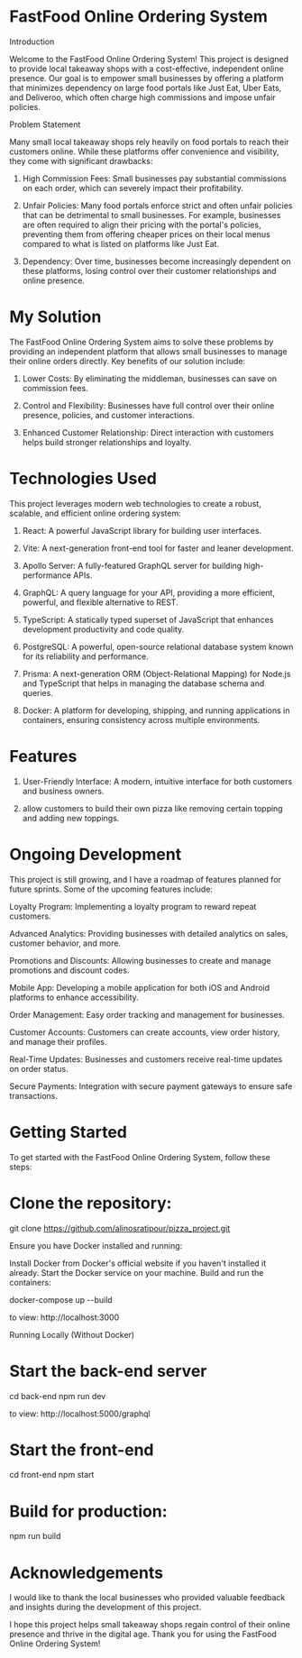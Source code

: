 # FastFood Online Ordering System

Introduction

Welcome to the FastFood Online Ordering System! This project is designed to provide local takeaway shops with a cost-effective, independent online presence. Our goal is to empower small businesses by offering a platform that minimizes dependency on large food portals like Just Eat, Uber Eats, and Deliveroo, which often charge high commissions and impose unfair policies.

Problem Statement

Many small local takeaway shops rely heavily on food portals to reach their customers online. While these platforms offer convenience and visibility, they come with significant drawbacks:

1. High Commission Fees: Small businesses pay substantial commissions on each order, which can severely impact their profitability.

2. Unfair Policies: Many food portals enforce strict and often unfair policies that can be detrimental to small businesses. For example, businesses are often required to align their pricing with the portal's policies, preventing them from offering cheaper prices on their local menus compared to what is listed on platforms like Just Eat.

3. Dependency: Over time, businesses become increasingly dependent on these platforms, losing control over their customer relationships and online presence.

# My Solution

The FastFood Online Ordering System aims to solve these problems by providing an independent platform that allows small businesses to manage their online orders directly. Key benefits of our solution include:

1. Lower Costs: By eliminating the middleman, businesses can save on commission fees.

2. Control and Flexibility: Businesses have full control over their online presence, policies, and customer interactions.

3. Enhanced Customer Relationship: Direct interaction with customers helps build stronger relationships and loyalty.

# Technologies Used

This project leverages modern web technologies to create a robust, scalable, and efficient online ordering system:

1. React: A powerful JavaScript library for building user interfaces.

2. Vite: A next-generation front-end tool for faster and leaner development.

3. Apollo Server: A fully-featured GraphQL server for building high-performance APIs.

4. GraphQL: A query language for your API, providing a more efficient, powerful, and flexible alternative to REST.

5. TypeScript: A statically typed superset of JavaScript that enhances development productivity and code quality.

6. PostgreSQL: A powerful, open-source relational database system known for its reliability and performance.

7. Prisma: A next-generation ORM (Object-Relational Mapping) for Node.js and TypeScript that helps in managing the database schema and queries.

8. Docker: A platform for developing, shipping, and running applications in containers, ensuring consistency across multiple environments.

# Features

1. User-Friendly Interface: A modern, intuitive interface for both customers and business owners.

2. allow customers to build their own pizza like removing certain topping and adding new toppings.


# Ongoing Development

This project is still growing, and I have a roadmap of features planned for future sprints. Some of the upcoming features include:

Loyalty Program: Implementing a loyalty program to reward repeat customers.

Advanced Analytics: Providing businesses with detailed analytics on sales, customer behavior, and more.

Promotions and Discounts: Allowing businesses to create and manage promotions and discount codes.

Mobile App: Developing a mobile application for both iOS and Android platforms to enhance accessibility.

Order Management: Easy order tracking and management for businesses.

Customer Accounts: Customers can create accounts, view order history, and manage their profiles.

Real-Time Updates: Businesses and customers receive real-time updates on order status.

Secure Payments: Integration with secure payment gateways to ensure safe transactions.


# Getting Started

To get started with the FastFood Online Ordering System, follow these steps:

# Clone the repository:

git clone https://github.com/alinosratipour/pizza_project.git

Ensure you have Docker installed and running:

Install Docker from Docker's official website if you haven't installed it already.
Start the Docker service on your machine.
Build and run the containers:

docker-compose up --build

to view:  http://localhost:3000


Running Locally (Without Docker)

# Start the back-end server

cd back-end
npm run dev

to view: http://localhost:5000/graphql

# Start the front-end

cd front-end
npm start


# Build for production:

npm run build


# Acknowledgements

I would like to thank the local businesses who provided valuable feedback and insights during the development of this project.

I hope this project helps small takeaway shops regain control of their online presence and thrive in the digital age. Thank you for using the FastFood Online Ordering System!